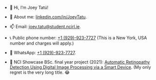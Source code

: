 - 👋 Hi, I’m Joey Tatú!
- 👀 About me: [linkedin.com/in/JoeyTatu](https://linkedin.com/in/JoeyTatu).
- 📫 Email: [joey.tatu@student.ncirl.ie](mailto:joey.tatu@student.ncirl.ie).
- 📞 Public phone number: [+1 (929)-923-7727](tel:+19299237727) (This is a New York, USA number and charges will apply.)
- 📱 WhatsApp: [+1 (929)-923-7727](https://wa.me/message/UNFNQDVZ2X4IB1).

- 📱 NCI Showcase BSc. final year project (2021): [Automatic Retinopathy Detection Using Digital Image Processing via a Smart Device](https://showcase.ncirl.ie/Details/automatic-retinopathy-detection-using-digital-image-processing-via-a-smart-device). (My only regret is the very long title. 😂

<!---
JoeyTatu/JoeyTatu is a ✨ special ✨ repository because its `README.md` (this file) appears on your GitHub profile.
You can click the Preview link to take a look at your changes.
--->
